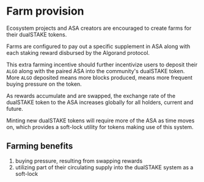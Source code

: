 # Farm provision

Ecosystem projects and ASA creators are encouraged to create farms for their dualSTAKE tokens.

Farms are configured to pay out a specific supplement in ASA along with each staking reward disbursed by the Algorand protocol.

This extra farming incentive should further incentivize users to deposit their `ALGO` along with the paired ASA into the community's dualSTAKE token. More `ALGO` deposited means more blocks produced, means more frequent buying pressure on the token.

As rewards accumulate and are swapped, the exchange rate of the dualSTAKE token to the ASA increases globally for all holders, current and future.

Minting new dualSTAKE tokens will require more of the ASA as time moves on, which provides a soft-lock utility for tokens making use of this system.

## Farming benefits

1) buying pressure, resulting from swapping rewards
2) utilizing part of their circulating supply into the dualSTAKE system as a soft-lock
